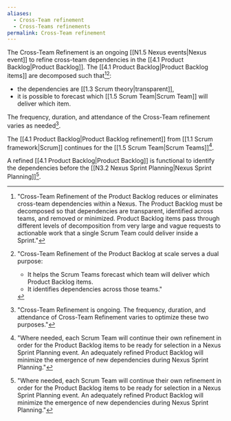 ```yaml
---
aliases:
  - Cross-Team refinement
  - Cross-Teams refinements
permalink: Cross-Team refinement
---
```

The Cross-Team Refinement is an ongoing [[N1.5 Nexus events|Nexus event]] to refine cross-team dependencies in the [[4.1 Product Backlog|Product Backlog]]. The [[4.1 Product Backlog|Product Backlog items]] are decomposed such that[^reduces-eliminates-dependencies][^serves-dual-purpose]:
- the dependencies are [[1.3 Scrum theory|transparent]],
- it is possible to forecast which [[1.5 Scrum Team|Scrum Team]] will deliver which item.

The frequency, duration, and attendance of the Cross-Team refinement varies as needed[^is-ongoing].

The [[4.1 Product Backlog|Product Backlog refinement]] from [[1.1 Scrum framework|Scrum]] continues for the [[1.5 Scrum Team|Scrum Teams]][^where-needed].

A refined [[4.1 Product Backlog|Product Backlog]] is functional to identify the dependencies before the [[N3.2 Nexus Sprint Planning|Nexus Sprint Planning]][^where-needed].

[^reduces-eliminates-dependencies]: "Cross-Team Refinement of the Product Backlog reduces or eliminates cross-team dependencies within a Nexus. The Product Backlog must be decomposed so that dependencies are transparent, identified across teams, and removed or minimized. Product Backlog items pass through different levels of decomposition from very large and vague requests to actionable work that a single Scrum Team could deliver inside a Sprint."[^nexus-guide-2021]

[^serves-dual-purpose]: "Cross-Team Refinement of the Product Backlog at scale serves a dual purpose:
    - It helps the Scrum Teams forecast which team will deliver which Product Backlog items.
    - It identifies dependencies across those teams."[^nexus-guide-2021]

[^is-ongoing]: "Cross-Team Refinement is ongoing. The frequency, duration, and attendance of Cross-Team Refinement varies to optimize these two purposes."[^nexus-guide-2021]

[^where-needed]: "Where needed, each Scrum Team will continue their own refinement in order for the Product Backlog items to be ready for selection in a Nexus Sprint Planning event. An adequately refined Product Backlog will minimize the emergence of new dependencies during Nexus Sprint Planning."[^nexus-guide-2021]

[^nexus-guide-2021]: [[N1.2 Nexus Guide|Nexus Guide (2021)]]
